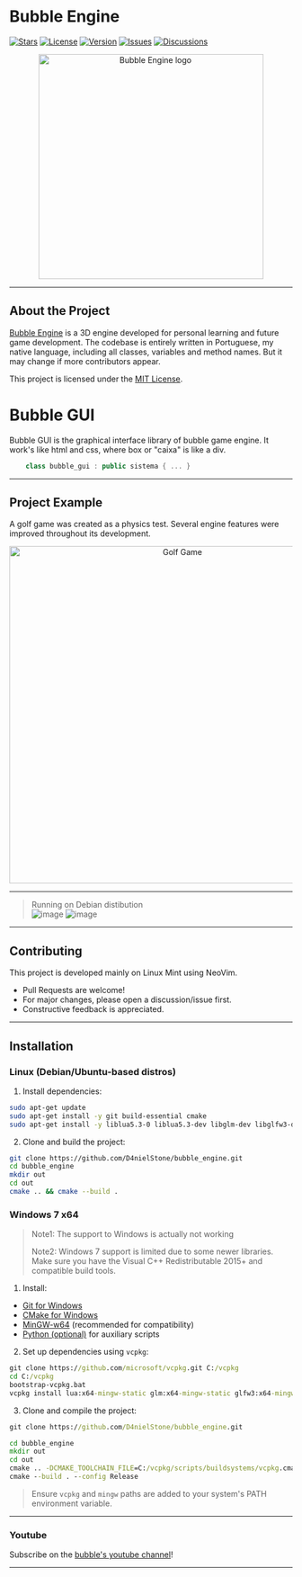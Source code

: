 # Bubble Engine

[![Stars](https://img.shields.io/github/stars/d4nielstone/bubble_engine?style=social)](https://github.com/D4nielStone/bubble_engine/stargazers)
[![License](https://img.shields.io/github/license/d4nielstone/bubble_engine)](https://github.com/D4nielStone/bubble_engine/blob/master/LICENSE)
[![Version](https://img.shields.io/github/v/tag/d4nielstone/bubble_engine)](https://github.com/D4nielStone/bubble_engine/tags)
[![Issues](https://img.shields.io/github/issues/d4nielstone/bubble_engine)](https://github.com/D4nielStone/bubble_engine/issues)
[![Discussions](https://img.shields.io/github/discussions/d4nielstone/bubble_engine)](https://github.com/D4nielStone/bubble_engine/discussions)

<p align="center">
  <a href="https://d4nielstone.github.io/bubble_engine">
    <img src="https://github.com/user-attachments/assets/c5a24614-03ec-405e-8eae-55ab74326a66" width="400" alt="Bubble Engine logo">
  </a>
</p>
<hr>

## About the Project

[Bubble Engine](https://d4nielstone.github.io/bubble_engine) is a 3D engine developed for personal learning and future game development. The codebase is entirely written in Portuguese, my native language, including all classes, variables and method names. But it may change if more contributors appear.

This project is licensed under the [MIT License](https://choosealicense.com/licenses/mit/).

# Bubble GUI
Bubble GUI is the graphical interface library of bubble game engine. It work's like html and css, where box or "caixa" is like a div.
```cpp
    class bubble_gui : public sistema { ... }
```



----------------



## Project Example

A golf game was created as a physics test. Several engine features were improved throughout its development.

<p align="center">
  <img src="https://github.com/user-attachments/assets/65968911-e9cd-44c7-868b-81286b40889d" width="600" alt="Golf Game">
</p>



----------------



> Running on Debian distibution   
> ![image](https://github.com/user-attachments/assets/5662c8da-03a4-420b-b43f-43aff33d0445)
> ![image](https://github.com/user-attachments/assets/8288c203-ac51-46b8-9c38-599650684a78)



----------------




## Contributing

This project is developed mainly on Linux Mint using NeoVim.

- Pull Requests are welcome!
- For major changes, please open a discussion/issue first.
- Constructive feedback is appreciated.



----------------



## Installation

### Linux (Debian/Ubuntu-based distros)

1. Install dependencies:
```bash
sudo apt-get update
sudo apt-get install -y git build-essential cmake
sudo apt-get install -y liblua5.3-0 liblua5.3-dev libglm-dev libglfw3-dev libassimp-dev libfreeimage-dev rapidjson-dev libbullet-dev libfreetype6-dev
```

2. Clone and build the project:
```bash
git clone https://github.com/D4nielStone/bubble_engine.git
cd bubble_engine
mkdir out
cd out
cmake .. && cmake --build .
```

### Windows 7 x64

> Note1: The support to Windows is actually not working
> 
> Note2: Windows 7 support is limited due to some newer libraries. Make sure you have the Visual C++ Redistributable 2015+ and compatible build tools.

1. Install:

- [Git for Windows](https://git-scm.com/downloads/win)
- [CMake for Windows](https://cmake.org/download/)
- [MinGW-w64](https://sourceforge.net/projects/mingw-w64/) (recommended for compatibility)
- [Python (optional)](https://www.python.org/downloads/windows/) for auxiliary scripts

2. Set up dependencies using `vcpkg`:
```cmd
git clone https://github.com/microsoft/vcpkg.git C:/vcpkg
cd C:/vcpkg
bootstrap-vcpkg.bat
vcpkg install lua:x64-mingw-static glm:x64-mingw-static glfw3:x64-mingw-static assimp:x64-mingw-static freeimage:x64-mingw-static rapidjson:x64-mingw-static bullet3:x64-mingw-static freetype:x64-mingw-static
```

3. Clone and compile the project:
```cmd
git clone https://github.com/D4nielStone/bubble_engine.git

cd bubble_engine
mkdir out
cd out
cmake .. -DCMAKE_TOOLCHAIN_FILE=C:/vcpkg/scripts/buildsystems/vcpkg.cmake
cmake --build . --config Release
```

> Ensure `vcpkg` and `mingw` paths are added to your system's PATH environment variable.



----------------



### Youtube
Subscribe on the [bubble's youtube channel](https://www.youtube.com/channel/UCzPkiCemP0bCC5P3NhX3T4w)!


----------------


